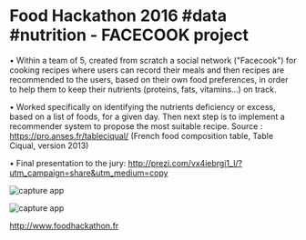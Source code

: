 # Food Hackathon 2016 #data #nutrition - FACECOOK project

• Within a team of 5, created from scratch a social network ("Facecook") for cooking recipes where users can record their meals and then recipes are recommended to the users, based on their own food preferences, in order to help them to keep their nutrients (proteins, fats, vitamins...) on track.

• Worked specifically on identifying the nutrients deficiency or excess, based on a list of foods, for a given day. Then next step is to implement a recommender system to propose the most suitable recipe.
Source : https://pro.anses.fr/tableciqual/ (French food composition table, Table Ciqual, version 2013)

• Final presentation to the jury: http://prezi.com/vx4iebrgi1_l/?utm_campaign=share&utm_medium=copy

![capture app](https://github.com/nicolasfguillaume/food-hackathon-2016-data/blob/master/Capture-facecook1.PNG)

![capture app](https://github.com/nicolasfguillaume/food-hackathon-2016-data/blob/master/Capture-facecook2.PNG)

http://www.foodhackathon.fr
